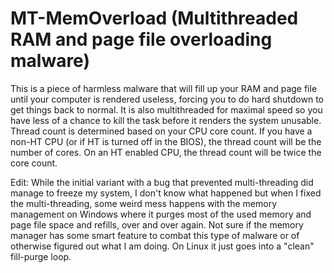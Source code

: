 # MT-MemOverload (Multithreaded RAM and page file overloading malware)
This is a piece of harmless malware that will fill up your RAM and page file until your computer is rendered useless, forcing you to do hard shutdown to get things back to normal. It is also multithreaded for maximal speed so you have less of a chance to kill the task before it renders the system unusable. Thread count is determined based on your CPU core count. If you have a non-HT CPU (or if HT is turned off in the BIOS), the thread count will be the number of cores. On an HT enabled CPU, the thread count will be twice the core count.

Edit: While the initial variant with a bug that prevented multi-threading did manage to freeze my system, I don't know what happened but when I fixed the multi-threading, some weird mess happens with the memory management on Windows where it purges most of the used memory and page file space and refills, over and over again. Not sure if the memory manager has some smart feature to combat this type of malware or of otherwise figured out what I am doing. On Linux it just goes into a "clean" fill-purge loop. 
